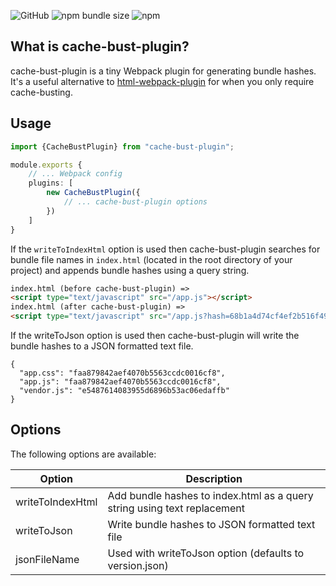 ![GitHub](https://img.shields.io/github/license/rmuchall/cache-bust-plugin)
![npm bundle size](https://img.shields.io/bundlephobia/minzip/cache-bust-plugin)
![npm](https://img.shields.io/npm/v/cache-bust-plugin)

## What is cache-bust-plugin?
cache-bust-plugin is a tiny Webpack plugin for generating bundle hashes. It's a useful alternative to [html-webpack-plugin](https://www.npmjs.com/package/html-webpack-plugin) for when you only require cache-busting.

## Usage
```typescript
import {CacheBustPlugin} from "cache-bust-plugin";

module.exports {
    // ... Webpack config
    plugins: [
        new CacheBustPlugin({
            // ... cache-bust-plugin options
        })
    ]
}
```
If the `writeToIndexHtml` option is used then cache-bust-plugin searches for bundle file names in `index.html` (located in the root directory of your project) and appends bundle hashes using a query string. <br />
```html
index.html (before cache-bust-plugin) =>
<script type="text/javascript" src="/app.js"></script>
index.html (after cache-bust-plugin) =>
<script type="text/javascript" src="/app.js?hash=68b1a4d74cf4ef2b516f492bef010d8e"></script>
```
If the writeToJson option is used then cache-bust-plugin will write the bundle hashes to a JSON formatted text file. <br />
```json5
{
  "app.css": "faa879842aef4070b5563ccdc0016cf8",
  "app.js": "faa879842aef4070b5563ccdc0016cf8",
  "vendor.js": "e5487614083955d6896b53ac06edaffb"
}
```

## Options
The following options are available: <br />

| Option           | Description                                                              | 
|------------------|--------------------------------------------------------------------------|
| writeToIndexHtml | Add bundle hashes to index.html as a query string using text replacement |
| writeToJson      | Write bundle hashes to JSON formatted text file                          |
| jsonFileName     | Used with writeToJson option (defaults to version.json)                  |
